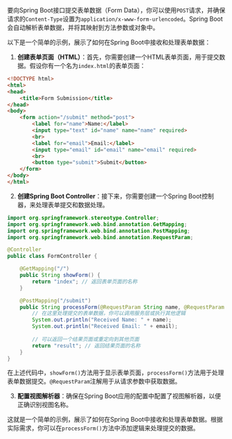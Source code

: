 要向Spring Boot接口提交表单数据（Form Data），你可以使用`POST`请求，并确保请求的`Content-Type`设置为`application/x-www-form-urlencoded`。Spring Boot会自动解析表单数据，并将其映射到方法参数或对象中。

以下是一个简单的示例，展示了如何在Spring Boot中接收和处理表单数据：

1. **创建表单页面（HTML）**：首先，你需要创建一个HTML表单页面，用于提交数据。假设你有一个名为`index.html`的表单页面：

```html
<!DOCTYPE html>
<html>
<head>
    <title>Form Submission</title>
</head>
<body>
    <form action="/submit" method="post">
        <label for="name">Name:</label>
        <input type="text" id="name" name="name" required>
        <br>
        <label for="email">Email:</label>
        <input type="email" id="email" name="email" required>
        <br>
        <button type="submit">Submit</button>
    </form>
</body>
</html>
```

2. **创建Spring Boot Controller**：接下来，你需要创建一个Spring Boot控制器，来处理表单提交和数据处理。

```java
import org.springframework.stereotype.Controller;
import org.springframework.web.bind.annotation.GetMapping;
import org.springframework.web.bind.annotation.PostMapping;
import org.springframework.web.bind.annotation.RequestParam;

@Controller
public class FormController {

    @GetMapping("/")
    public String showForm() {
        return "index"; // 返回表单页面的名称
    }

    @PostMapping("/submit")
    public String processForm(@RequestParam String name, @RequestParam String email) {
        // 在这里处理提交的表单数据，你可以调用服务层或执行其他逻辑
        System.out.println("Received Name: " + name);
        System.out.println("Received Email: " + email);
        
        // 可以返回一个结果页面或重定向到其他页面
        return "result"; // 返回结果页面的名称
    }
}
```

在上述代码中，`showForm()`方法用于显示表单页面，`processForm()`方法用于处理表单数据提交。`@RequestParam`注解用于从请求参数中获取数据。

3. **配置视图解析器**：确保在Spring Boot应用的配置中配置了视图解析器，以便正确识别视图名称。

这就是一个简单的示例，展示了如何在Spring Boot中接收和处理表单数据。根据实际需求，你可以在`processForm()`方法中添加逻辑来处理提交的数据。